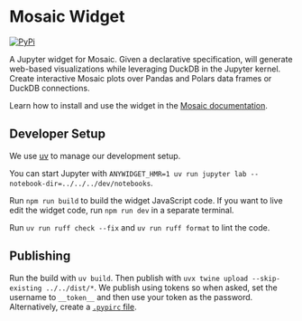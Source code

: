 # Mosaic Widget

[![PyPi](https://img.shields.io/pypi/v/mosaic-widget.svg)](https://pypi.org/project/mosaic-widget/)

A Jupyter widget for Mosaic. Given a declarative specification, will generate web-based visualizations while leveraging DuckDB in the Jupyter kernel. Create interactive Mosaic plots over Pandas and Polars data frames or DuckDB connections.

Learn how to install and use the widget in the [Mosaic documentation](https://uwdata.github.io/mosaic/jupyter/).

## Developer Setup

We use [uv](https://docs.astral.sh/uv/) to manage our development setup.

You can start Jupyter with `ANYWIDGET_HMR=1 uv run jupyter lab --notebook-dir=../../../dev/notebooks`.

Run `npm run build` to build the widget JavaScript code. If you want to live edit the widget code, run `npm run dev` in a separate terminal.

Run `uv run ruff check --fix` and `uv run ruff format` to lint the code.

## Publishing

Run the build with `uv build`. Then publish with `uvx twine upload --skip-existing ../../dist/*`. We publish using tokens so when asked, set the username to `__token__` and then use your token as the password. Alternatively, create a [`.pypirc` file](https://packaging.python.org/en/latest/guides/distributing-packages-using-setuptools/#create-an-account).
